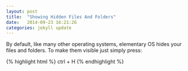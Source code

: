 ```yaml
---
layout: post
title:  "Showing Hidden Files And Folders"
date:   2014-09-23 16:21:26
categories: jekyll update
---
```


By default, like many other operating systems, elementary OS hides your files and folders. To make them visible just simply press:

{% highlight html %}
ctrl + H
{% endhighlight %}

